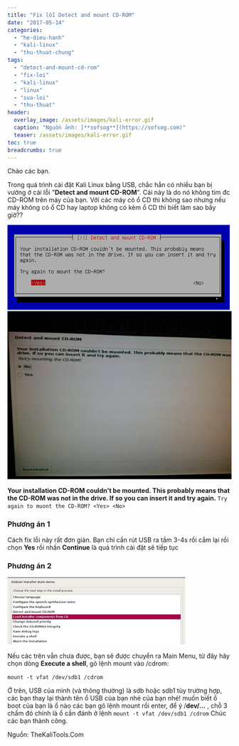 ```yaml
---
title: "Fix lỗi Detect and mount CD-ROM"
date: "2017-05-14"
categories: 
  - "he-dieu-hanh"
  - "kali-linux"
  - "thu-thuat-chung"
tags: 
  - "detect-and-mount-cd-rom"
  - "fix-loi"
  - "kali-linux"
  - "linux"
  - "sua-loi"
  - "thu-thuat"
header:
  overlay_image: /assets/images/kali-error.gif
  caption: "Nguồn ảnh: [**sofsog**](https://sofsog.com)" 
  teaser: /assets/images/kali-error.gif
toc: true
breadcrumbs: true
---
```


Chào các bạn.

Trong quá trình cài đặt Kali Linux bằng USB, chắc hẳn có nhiều bạn bị vướng ở cái lỗi "**Detect and mount CD-ROM**". Cái này là do nó không tìm đc CD-ROM trên máy của bạn. Với các máy có ổ CD thì không sao nhưng nếu máy không có ổ CD hay laptop không có kèm ổ CD thì biết làm sao bây giờ??

![](/assets/images/kali-error.gif)
![](/assets/images/13595968_842771769188470_671592470_n.jpg)

**Your installation CD-ROM couldn't be mounted. This probably means that the CD-ROM was not in the drive. If so you can insert it and try again.** `Try again to muont the CD-ROM? <Yes> <No>`

### Phương án 1

Cách fix lỗi này rất đơn giản. Bạn chỉ cần rút USB ra tầm 3-4s rồi cắm lại rồi chọn **Yes** rồi nhấn **Continue** là quá trình cài đặt sẽ tiếp tục

### Phương án 2

![](/assets/images/mountcdrom-pic3-1.jpg)

Nếu các trên vẫn chưa được, bạn sẽ được chuyển ra Main Menu, từ đây hãy chọn dòng **Execute a shell**, gõ lệnh mount vào /cdrom:

```terminal
mount -t vfat /dev/sdb1 /cdrom
```

Ở trên, USB của mình (và thông thường) là sdb hoặc sdb1 tùy trường hợp, các bạn thay lại thành tên ổ USB của bạn nhé của bạn nhé! muốn biết ổ boot của bạn là ổ nào các bạn gõ lệnh mount rồi enter, để ý /**dev/...** , chỗ 3 chấm đó chính là ổ cần đánh ở lệnh `mount -t vfat /dev/sdb1 /cdrom` Chúc các bạn thành công.

Nguồn: TheKaliTools.Com
